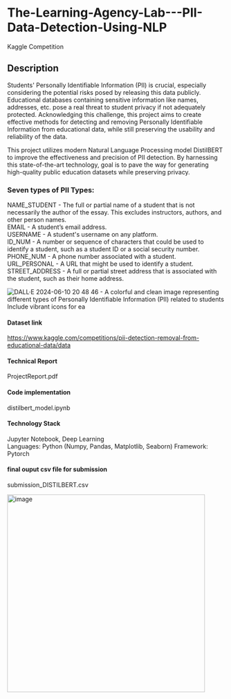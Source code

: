 # The-Learning-Agency-Lab---PII-Data-Detection-Using-NLP
Kaggle Competition

## Description
Students' Personally Identifiable Information (PII) is crucial, especially considering the potential risks posed by releasing this data publicly. Educational databases containing sensitive information like names, addresses, etc. pose a real threat to student privacy if not adequately protected. Acknowledging this challenge, this project aims to create effective methods for detecting and removing Personally Identifiable Information from educational data, while still preserving the usability and reliability of the data.

This project utilizes modern Natural Language Processing model DistilBERT to improve the effectiveness and precision of PII detection. By harnessing this state-of-the-art technology, goal is to pave the way for generating high-quality public education datasets while preserving privacy.

### Seven types of PII Types:
NAME_STUDENT - The full or partial name of a student that is not necessarily the author of the essay. This excludes instructors, authors, and other person names. <br>
EMAIL - A student’s email address. <br>
USERNAME - A student's username on any platform. <br>
ID_NUM - A number or sequence of characters that could be used to identify a student, such as a student ID or a social security number. <br>
PHONE_NUM - A phone number associated with a student. <br>
URL_PERSONAL - A URL that might be used to identify a student. <br>
STREET_ADDRESS - A full or partial street address that is associated with the student, such as their home address. <br>

![DALL·E 2024-06-10 20 48 46 - A colorful and clean image representing different types of Personally Identifiable Information (PII) related to students  Include vibrant icons for ea](https://github.com/ManishaLagisetty/PII-Data-Detection/assets/147951099/3316329b-4bd0-4cad-958b-be25c073e38b)


#### Dataset link
https://www.kaggle.com/competitions/pii-detection-removal-from-educational-data/data

#### Technical Report
ProjectReport.pdf

#### Code implementation
distilbert_model.ipynb

#### Technology Stack
Jupyter Notebook, Deep Learning <br>
Languages: Python (Numpy, Pandas, Matplotlib, Seaborn)
Framework: Pytorch 

#### final ouput csv file for submission
submission_DISTILBERT.csv

<img width="457" alt="image" src="https://github.com/ManishaLagisetty/PII-Data-Detection/assets/147951099/4d3c622d-062d-4f81-9787-40f5ac978545">

